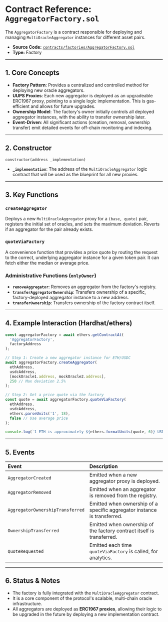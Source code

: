 # Contract Reference: `AggregatorFactory.sol`

The `AggregatorFactory` is a contract responsible for deploying and managing `MultiOracleAggregator` instances for different asset pairs.

- **Source Code:** [`contracts/factories/AggregatorFactory.sol`](../../contracts/factories/AggregatorFactory.sol)
- **Type:** Factory

---
## 1. Core Concepts

- **Factory Pattern**: Provides a centralized and controlled method for deploying new oracle aggregators.
- **UUPS Proxies**: Each new aggregator is deployed as an upgradeable ERC1967 proxy, pointing to a single logic implementation. This is gas-efficient and allows for future upgrades.
- **Ownership Model**: The factory's owner initially controls all deployed aggregator instances, with the ability to transfer ownership later.
- **Event-Driven**: All significant actions (creation, removal, ownership transfer) emit detailed events for off-chain monitoring and indexing.

---
## 2. Constructor

```solidity
constructor(address _implementation)
```
- **`_implementation`**: The address of the `MultiOracleAggregator` logic contract that will be used as the blueprint for all new proxies.

---
## 3. Key Functions

### `createAggregator`
Deploys a new `MultiOracleAggregator` proxy for a `(base, quote)` pair, registers the initial set of oracles, and sets the maximum deviation. Reverts if an aggregator for the pair already exists.

### `quoteViaFactory`
A convenience function that provides a price quote by routing the request to the correct, underlying aggregator instance for a given token pair. It can fetch either the median or average price.

### Administrative Functions (`onlyOwner`)
- **`removeAggregator`**: Removes an aggregator from the factory's registry.
- **`transferAggregatorOwnership`**: Transfers ownership of a specific, factory-deployed aggregator instance to a new address.
- **`transferOwnership`**: Transfers ownership of the factory contract itself.

---
## 4. Example Interaction (Hardhat/ethers)

```typescript
const aggregatorFactory = await ethers.getContractAt(
  'AggregatorFactory',
  factoryAddress
);

// Step 1: Create a new aggregator instance for ETH/USDC
await aggregatorFactory.createAggregator(
  ethAddress,
  usdcAddress,
  [mockOracle1.address, mockOracle2.address],
  250 // Max deviation 2.5%
);

// Step 2: Get a price quote via the factory
const quote = await aggregatorFactory.quoteViaFactory(
  ethAddress,
  usdcAddress,
  ethers.parseUnits('1', 18),
  false // Use average price
);

console.log(`1 ETH is approximately ${ethers.formatUnits(quote, 6)} USDC`);
```

---
## 5. Events

| Event | Description |
| :--- | :--- |
| `AggregatorCreated` | Emitted when a new aggregator proxy is deployed. |
| `AggregatorRemoved` | Emitted when an aggregator is removed from the registry. |
| `AggregatorOwnershipTransferred` | Emitted when ownership of a specific aggregator instance is transferred. |
| `OwnershipTransferred` | Emitted when ownership of the factory contract itself is transferred. |
| `QuoteRequested` | Emitted each time `quoteViaFactory` is called, for analytics. |

---
## 6. Status & Notes

- The factory is fully integrated with the `MultiOracleAggregator` contract.
- It is a core component of the protocol's scalable, multi-chain oracle infrastructure.
- All aggregators are deployed as **ERC1967 proxies**, allowing their logic to be upgraded in the future by deploying a new implementation contract.
